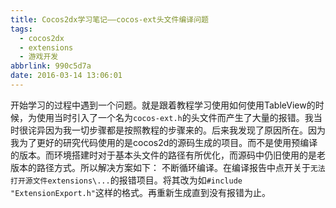 ```yaml
---
title: Cocos2dx学习笔记——cocos-ext头文件编译问题
tags:
  - cocos2dx
  - extensions
  - 游戏开发
abbrlink: 990c5d7a
date: 2016-03-14 13:06:01
---
```


开始学习的过程中遇到一个问题。就是跟着教程学习使用如何使用TableView的时候，为使用当时引入了一个名为`cocos-ext.h`的头文件而产生了大量的报错。我当时很诧异因为我一切步骤都是按照教程的步骤来的。后来我发现了原因所在。因为我为了更好的研究代码使用的是cocos2d的源码生成的项目。而不是使用预编译的版本。而环境搭建时对于基本头文件的路径有所优化，而源码中仍旧使用的是老版本的路径方式。所以解决方案如下：
不断循环编译。在编译报告中点开关于`无法打开源文件extensions\...`的报错项目。将其改为如`#include "ExtensionExport.h"`这样的格式。再重新生成直到没有报错为止。
